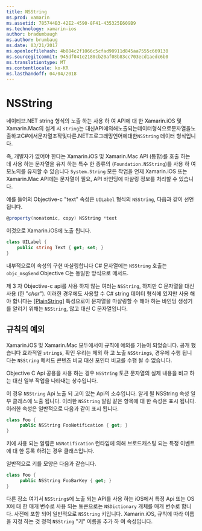 ```yaml
---
title: NSString
ms.prod: xamarin
ms.assetid: 785744B3-42E2-4590-8F41-435325E609B9
ms.technology: xamarin-ios
author: bradumbaugh
ms.author: brumbaug
ms.date: 03/21/2017
ms.openlocfilehash: 4b084c2f1066c5cfad90911d845aa7555c669130
ms.sourcegitcommit: 945df041e2180cb20af08b83cc703ecd1aedc6b0
ms.translationtype: MT
ms.contentlocale: ko-KR
ms.lasthandoff: 04/04/2018
---
```

# <a name="nsstring"></a>NSString

네이티브.NET string 형식의 노출 하는 사용 하 여 API에 대 한 Xamarin.iOS 및 Xamarin.Mac의 설계 시 `string`는 대신API에의해노출되는데이터형식으로문자열을노출하고C#에서문자열조작및다른.NET프로그래밍언어에대한`NSString` 데이터 형식입니다.


즉, 개발자가 없어야 한다는 Xamarin.iOS 및 Xamarin.Mac API (통합)를 호출 하는 데 사용 하는 문자열을 유지 하는 특수 한 종류의 (`Foundation.NSString`)를 사용 하 여 모노의를 유지할 수 있습니다 `System.String` 모든 작업을 언제 Xamarin.iOS 또는 Xamarin.Mac API에는 문자열이 필요, API 바인딩에 마샬링 정보를 처리할 수 있습니다.

예를 들어의 Objective-c "text" 속성은 `UILabel` 형식의 `NSString`, 다음과 같이 선언 됩니다.

```csharp
@property(nonatomic, copy) NSString *text
```

이것으로 Xamarin.iOS에 노출 됩니다.

```csharp
class UILabel {
    public string Text { get; set; }
}
```

내부적으로이 속성의 구현 마샬링합니다 C# 문자열에는 `NSString` 호출는 `objc_msgSend` Objective C는 동일한 방식으로 메서드.

제 3 자 Objective-c api를 사용 하지 않는 여러는 `NSString`, 하지만 C 문자열을 대신 사용 (한 "*char*"). 이러한 경우에도 사용할 수 C# string 데이터 형식에 있지만 사용 해야 합니다는 [[PlainString]](~/cross-platform/macios/binding/objective-c-libraries.md) 특성으로이 문자열을 마샬링할 수 해야 하는 바인딩 생성기를 알리기 위해는 `NSString`, 않고 대신 C 문자열입니다.

 <a name="Exceptions_to_the_Rule" />


## <a name="exceptions-to-the-rule"></a>규칙의 예외

Xamarin.iOS 및 Xamarin.Mac 모두에서이 규칙에 예외를 기능이 되었습니다. 공개 했습니다 효과적일 `string`s, 확인 우리는 제외 하 고 노출 `NSString`s, 경우에 수행 됩니다는 `NSString` 메서드 콘텐츠 비교 대신 포인터 비교를 수행 될 수 없습니다.


Objective C Api 공용을 사용 하는 경우 `NSString` 토큰 문자열의 실제 내용을 비교 하는 대신 일부 작업을 나타내는 상수입니다.


이 경우 `NSString` Api 노출 되 고이 있는 Api의 소수입니다. 알게 될 NSString 속성 일부 클래스에 노출 됩니다. 이러한 `NSString` 알림 같은 항목에 대 한 속성은 표시 됩니다. 이러한 속성은 일반적으로 다음과 같이 표시 됩니다.

```csharp
class Foo {
     public NSString FooNotification { get; }
}
```

키에 사용 되는 알림은 `NSNotification` 런타임에 의해 브로드캐스팅 되는 특정 이벤트에 대 한 등록 하려는 경우 클래스입니다.

일반적으로 키를 모양은 다음과 같습니다.

```csharp
class Foo {
     public NSString FooBarKey { get; }
}
```

다른 장소 여기서 `NSString`s에 노출 되는 API를 사용 하는 iOS에서 특정 Api 또는 OS X에 대 한 매개 변수로 사용 되는 토큰으로는 `NSDictionary` 개체를 매개 변수로 합니다. 사전에 포함 되어 일반적으로 `NSString` 키입니다. Xamarin.iOS, 규칙에 따라 이름을 지정 하는 것 정적 `NSString` "키" 이름을 추가 하 여 속성입니다.
